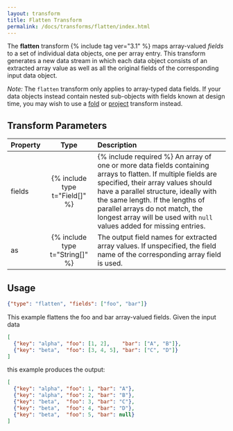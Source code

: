 ```yaml
---
layout: transform
title: Flatten Transform
permalink: /docs/transforms/flatten/index.html
---
```


The **flatten** transform {% include tag ver="3.1" %} maps array-valued _fields_ to a set of individual data objects, one per array entry. This transform generates a new data stream in which each data object consists of an extracted array value as well as all the original fields of the corresponding input data object.

_Note:_ The `flatten` transform only applies to array-typed data fields. If your data objects instead contain nested sub-objects with fields known at design time, you may wish to use a [fold](../fold) or [project](../project) transform instead.


## Transform Parameters

| Property            | Type                            | Description   |
| :------------------ | :-----------------------------: | :------------ |
| fields              | {% include type t="Field[]" %}  | {% include required %} An array of one or more data fields containing arrays to flatten. If multiple fields are specified, their array values should have a parallel structure, ideally with the same length. If the lengths of parallel arrays do not match, the longest array will be used with `null` values added for missing entries.|
| as                  | {% include type t="String[]" %} | The output field names for extracted array values. If unspecified, the field name of the corresponding array field is used.|

## Usage

```json
{"type": "flatten", "fields": ["foo", "bar"]}
```

This example flattens the foo and bar array-valued fields. Given the input data

```json
[
  {"key": "alpha", "foo": [1, 2],    "bar": ["A", "B"]},
  {"key": "beta",  "foo": [3, 4, 5], "bar": ["C", "D"]}
]
```

this example produces the output:

```json
[
  {"key": "alpha", "foo": 1, "bar": "A"},
  {"key": "alpha", "foo": 2, "bar": "B"},
  {"key": "beta",  "foo": 3, "bar": "C"},
  {"key": "beta",  "foo": 4, "bar": "D"},
  {"key": "beta",  "foo": 5, "bar": null}
]
```
